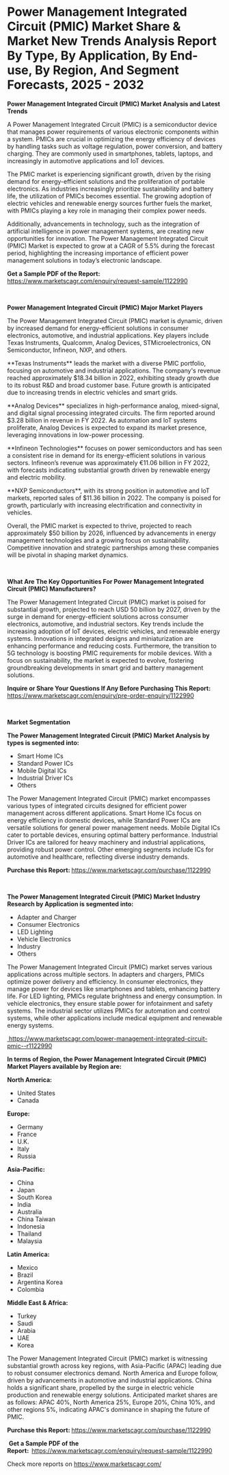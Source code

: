 <p><h1>Power Management Integrated Circuit (PMIC) Market Share & Market New Trends Analysis Report By Type, By Application, By End-use, By Region, And Segment Forecasts, 2025 - 2032</h1></p><p><strong>Power Management Integrated Circuit (PMIC) Market Analysis and Latest Trends</strong></p>
<p><p>A Power Management Integrated Circuit (PMIC) is a semiconductor device that manages power requirements of various electronic components within a system. PMICs are crucial in optimizing the energy efficiency of devices by handling tasks such as voltage regulation, power conversion, and battery charging. They are commonly used in smartphones, tablets, laptops, and increasingly in automotive applications and IoT devices.</p><p>The PMIC market is experiencing significant growth, driven by the rising demand for energy-efficient solutions and the proliferation of portable electronics. As industries increasingly prioritize sustainability and battery life, the utilization of PMICs becomes essential. The growing adoption of electric vehicles and renewable energy sources further fuels the market, with PMICs playing a key role in managing their complex power needs. </p><p>Additionally, advancements in technology, such as the integration of artificial intelligence in power management systems, are creating new opportunities for innovation. The Power Management Integrated Circuit (PMIC) Market is expected to grow at a CAGR of 5.5% during the forecast period, highlighting the increasing importance of efficient power management solutions in today’s electronic landscape.</p></p>
<p><strong>Get a Sample PDF of the Report:&nbsp;</strong> <a href="https://www.marketscagr.com/enquiry/request-sample/1122990?utm_campaign=1879&utm_medium=2&utm_source=Github&utm_content=ia&utm_term=13022025&utm_id=power-management-integrated-circuit-pmic">https://www.marketscagr.com/enquiry/request-sample/1122990</a></p>
<p>&nbsp;</p>
<p><strong>Power Management Integrated Circuit (PMIC) Major Market Players</strong></p>
<p><p>The Power Management Integrated Circuit (PMIC) market is dynamic, driven by increased demand for energy-efficient solutions in consumer electronics, automotive, and industrial applications. Key players include Texas Instruments, Qualcomm, Analog Devices, STMicroelectronics, ON Semiconductor, Infineon, NXP, and others. </p><p>**Texas Instruments** leads the market with a diverse PMIC portfolio, focusing on automotive and industrial applications. The company's revenue reached approximately $18.34 billion in 2022, exhibiting steady growth due to its robust R&D and broad customer base. Future growth is anticipated due to increasing trends in electric vehicles and smart grids.</p><p>**Analog Devices** specializes in high-performance analog, mixed-signal, and digital signal processing integrated circuits. The firm reported around $3.28 billion in revenue in FY 2022. As automation and IoT systems proliferate, Analog Devices is expected to expand its market presence, leveraging innovations in low-power processing.</p><p>**Infineon Technologies** focuses on power semiconductors and has seen a consistent rise in demand for its energy-efficient solutions in various sectors. Infineon’s revenue was approximately €11.06 billion in FY 2022, with forecasts indicating substantial growth driven by renewable energy and electric mobility.</p><p>**NXP Semiconductors**, with its strong position in automotive and IoT markets, reported sales of $11.36 billion in 2022. The company is poised for growth, particularly with increasing electrification and connectivity in vehicles.</p><p>Overall, the PMIC market is expected to thrive, projected to reach approximately $50 billion by 2026, influenced by advancements in energy management technologies and a growing focus on sustainability. Competitive innovation and strategic partnerships among these companies will be pivotal in shaping market dynamics.</p></p>
<p>&nbsp;</p>
<p><strong>What Are The Key Opportunities For Power Management Integrated Circuit (PMIC) Manufacturers?</strong></p>
<p><p>The Power Management Integrated Circuit (PMIC) market is poised for substantial growth, projected to reach USD 50 billion by 2027, driven by the surge in demand for energy-efficient solutions across consumer electronics, automotive, and industrial sectors. Key trends include the increasing adoption of IoT devices, electric vehicles, and renewable energy systems. Innovations in integrated designs and miniaturization are enhancing performance and reducing costs. Furthermore, the transition to 5G technology is boosting PMIC requirements for mobile devices. With a focus on sustainability, the market is expected to evolve, fostering groundbreaking developments in smart grid and battery management solutions.</p></p>
<p><strong>Inquire or Share Your Questions If Any Before Purchasing This Report:</strong> <a href="https://www.marketscagr.com/enquiry/pre-order-enquiry/1122990?utm_campaign=1879&utm_medium=2&utm_source=Github&utm_content=ia&utm_term=13022025&utm_id=power-management-integrated-circuit-pmic">https://www.marketscagr.com/enquiry/pre-order-enquiry/1122990</a></p>
<p>&nbsp;</p>
<p><strong>Market Segmentation</strong></p>
<p><strong>The Power Management Integrated Circuit (PMIC) Market Analysis by types is segmented into:</strong></p>
<p><ul><li>Smart Home ICs</li><li>Standard Power ICs</li><li>Mobile Digital ICs</li><li>Industrial Driver ICs</li><li>Others</li></ul></p>
<p><p>The Power Management Integrated Circuit (PMIC) market encompasses various types of integrated circuits designed for efficient power management across different applications. Smart Home ICs focus on energy efficiency in domestic devices, while Standard Power ICs are versatile solutions for general power management needs. Mobile Digital ICs cater to portable devices, ensuring optimal battery performance. Industrial Driver ICs are tailored for heavy machinery and industrial applications, providing robust power control. Other emerging segments include ICs for automotive and healthcare, reflecting diverse industry demands.</p></p>
<p><strong>Purchase this Report:&nbsp;</strong><a href="https://www.marketscagr.com/purchase/1122990?utm_campaign=1879&utm_medium=2&utm_source=Github&utm_content=ia&utm_term=13022025&utm_id=power-management-integrated-circuit-pmic">https://www.marketscagr.com/purchase/1122990</a></p>
<p>&nbsp;</p>
<p><strong>The Power Management Integrated Circuit (PMIC) Market Industry Research by Application is segmented into:</strong></p>
<p><ul><li>Adapter and Charger</li><li>Consumer Electronics</li><li>LED Lighting</li><li>Vehicle Electronics</li><li>Industry</li><li>Others</li></ul></p>
<p><p>The Power Management Integrated Circuit (PMIC) market serves various applications across multiple sectors. In adapters and chargers, PMICs optimize power delivery and efficiency. In consumer electronics, they manage power for devices like smartphones and tablets, enhancing battery life. For LED lighting, PMICs regulate brightness and energy consumption. In vehicle electronics, they ensure stable power for infotainment and safety systems. The industrial sector utilizes PMICs for automation and control systems, while other applications include medical equipment and renewable energy systems.</p></p>
<p><a href="https://www.marketscagr.com/power-management-integrated-circuit-pmic--r1122990?utm_campaign=1879&utm_medium=2&utm_source=Github&utm_content=ia&utm_term=13022025&utm_id=power-management-integrated-circuit-pmic">&nbsp;https://www.marketscagr.com/power-management-integrated-circuit-pmic--r1122990</a></p>
<p><strong>In terms of Region, the Power Management Integrated Circuit (PMIC) Market Players available by Region are:</strong></p>
<p>
    <p> <strong> North America: </strong>
        <ul>
            <li>United States</li>
            <li>Canada</li>
        </ul>
        </p> 
    <p> <strong> Europe: </strong>
        <ul>
            <li>Germany</li>
            <li>France</li>
            <li>U.K.</li>
            <li>Italy</li>
            <li>Russia</li>
        </ul>
        </p> 
    <p> <strong> Asia-Pacific: </strong>
        <ul>
            <li>China</li>
            <li>Japan</li>
            <li>South Korea</li>
            <li>India</li>
            <li>Australia</li>
            <li>China Taiwan</li>
            <li>Indonesia</li>
            <li>Thailand</li>
            <li>Malaysia</li>
        </ul>
        </p> 
    <p> <strong> Latin America: </strong>
        <ul>
            <li>Mexico</li>
            <li>Brazil</li>
            <li>Argentina Korea</li>
            <li>Colombia</li>
        </ul>
        </p> 
    <p> <strong> Middle East & Africa: </strong>
        <ul>
            <li>Turkey</li>
            <li>Saudi</li>
            <li>Arabia</li>
            <li>UAE</li>
            <li>Korea</li>
        </ul>
    </p>
    </p>
<p><p>The Power Management Integrated Circuit (PMIC) market is witnessing substantial growth across key regions, with Asia-Pacific (APAC) leading due to robust consumer electronics demand. North America and Europe follow, driven by advancements in automotive and industrial applications. China holds a significant share, propelled by the surge in electric vehicle production and renewable energy solutions. Anticipated market shares are as follows: APAC 40%, North America 25%, Europe 20%, China 10%, and other regions 5%, indicating APAC's dominance in shaping the future of PMIC.</p></p>
<p><strong>Purchase this Report: </strong><a href="https://www.marketscagr.com/purchase/1122990?utm_campaign=1879&utm_medium=2&utm_source=Github&utm_content=ia&utm_term=13022025&utm_id=power-management-integrated-circuit-pmic">https://www.marketscagr.com/purchase/1122990</a></p>
<p>&nbsp;<strong>Get a Sample PDF of the Report:&nbsp;&nbsp;</strong><a href="https://www.marketscagr.com/enquiry/request-sample/1122990?utm_campaign=1879&utm_medium=2&utm_source=Github&utm_content=ia&utm_term=13022025&utm_id=power-management-integrated-circuit-pmic">https://www.marketscagr.com/enquiry/request-sample/1122990</a></p>
<p><strong></strong></p>
<p>Check more reports on <a href="https://www.marketscagr.com/?utm_campaign=1879&utm_medium=2&utm_source=Github&utm_content=ia&utm_term=13022025&utm_id=power-management-integrated-circuit-pmic">https://www.marketscagr.com/</a></p>